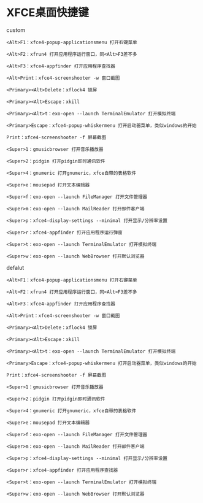 # XFCE桌面快捷键

custom

    <Alt>F1：xfce4-popup-applicationsmenu 打开右键菜单
    
    <Alt>F2：xfrun4 打开应用程序运行窗口，同<Alt>F3差不多
    
    <Alt>F3：xfce4-appfinder 打开应用程序查找器
    
    <Alt>Print：xfce4-screenshooter -w 窗口截图
    
    <Primary><Alt>Delete：xflock4 锁屏
    
    <Primary><Alt>Escape：xkill 
    
    <Primary><Alt>t：exo-open --launch TerminalEmulator 打开模拟终端
    
    <Primary>Escape：xfce4-popup-whiskermenu 打开启动器菜单，类似windows的开始
    
    Print：xfce4-screenshooter -f 屏幕截图
    
    <Super>1：gmusicbrowser 打开音乐播放器
    
    <Super>2：pidgin 打开pidgin即时通讯软件
    
    <Super>4：gnumeric 打开gnumeric，xfce自带的表格软件
    
    <Super>e：mousepad 打开文本编辑器
    
    <Super>f：exo-open --launch FileManager 打开文件管理器
    
    <Super>m：exo-open --launch MailReader 打开邮件客户端
    
    <Super>p：xfce4-display-settings --minimal 打开显示/分辨率设置
    
    <Super>r：xfce4-appfinder 打开应用程序运行弹窗
    
    <Super>t：exo-open --launch TerminalEmulator 打开模拟终端
    
    <Super>w：exo-open --launch WebBrowser 打开默认浏览器

defalut

    <Alt>F1：xfce4-popup-applicationsmenu 打开右键菜单
    
    <Alt>F2：xfrun4 打开应用程序运行窗口，同<Alt>F3差不多
    
    <Alt>F3：xfce4-appfinder 打开应用程序查找器
    
    <Alt>Print：xfce4-screenshooter -w 窗口截图
    
    <Primary><Alt>Delete：xflock4 锁屏
    
    <Primary><Alt>Escape：xkill
    
    <Primary><Alt>t：exo-open --launch TerminalEmulator 打开模拟终端
    
    <Primary>Escape：xfce4-popup-whiskermenu 打开启动器菜单，类似windows的开始
    
    Print：xfce4-screenshooter -f 屏幕截图
    
    <Super>1：gmusicbrowser 打开音乐播放器
    
    <Super>2：pidgin 打开pidgin即时通讯软件
    
    <Super>4：gnumeric 打开gnumeric，xfce自带的表格软件
    
    <Super>e：mousepad 打开文本编辑器
    
    <Super>f：exo-open --launch FileManager 打开文件管理器
    
    <Super>m：exo-open --launch MailReader 打开邮件客户端
    
    <Super>p：xfce4-display-settings --minimal 打开显示/分辨率设置
    
    <Super>r：xfce4-appfinder 打开应用程序查找器
    
    <Super>t：exo-open --launch TerminalEmulator 打开模拟终端
    
    <Super>w：exo-open --launch WebBrowser 打开默认浏览器